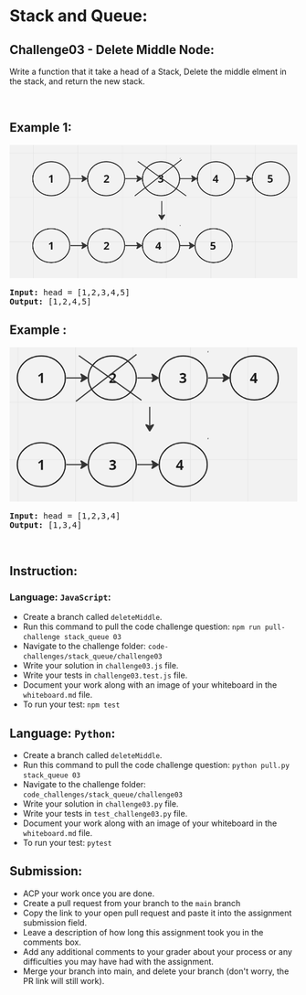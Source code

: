 # Stack and Queue:

## Challenge03 - Delete Middle Node:
 Write a function that it take a head of a Stack, Delete the middle elment in the stack, and return the new stack.</p>

&nbsp;

## Example 1:
![](/assets/Stack%26Queue/delMid1.jpg)

<pre><strong>Input:</strong> head = [1,2,3,4,5]
<strong>Output:</strong> [1,2,4,5]
</pre>

## Example :
![](/assets/Stack%26Queue/delMid2.jpg)

<pre><strong>Input:</strong> head = [1,2,3,4]
<strong>Output:</strong> [1,3,4]
</pre>
<br>

## Instruction:

### Language: `JavaScript`:

* Create a branch called `deleteMiddle`.
* Run this command to pull the code challenge question: `npm run pull-challenge stack_queue 03`
* Navigate to the challenge folder: `code-challenges/stack_queue/challenge03`
* Write your solution in `challenge03.js` file.
* Write your tests in `challenge03.test.js` file.
* Document your work along with an image of your whiteboard in the `whiteboard.md` file.
* To run your test: `npm test`

## Language: `Python`:

* Create a branch called `deleteMiddle`.
* Run this command to pull the code challenge question: `python pull.py stack_queue 03`
* Navigate to the challenge folder: `code_challenges/stack_queue/challenge03`
* Write your solution in `challenge03.py` file.
* Write your tests in `test_challenge03.py` file.
* Document your work along with an image of your whiteboard in the `whiteboard.md` file.
* To run your test: `pytest`

## Submission:
* ACP your work once you are done.
* Create a pull request from your branch to the `main` branch
* Copy the link to your open pull request and paste it into the assignment submission field.
* Leave a description of how long this assignment took you in the comments box.
* Add any additional comments to your grader about your process or any difficulties you may have had with the assignment.
* Merge your branch into main, and delete your branch (don't worry, the PR link will still work).